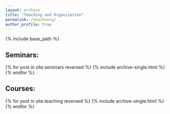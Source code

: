 ```yaml
---
layout: archive
title: "Teaching and Organization"
permalink: /teach+org/
author_profile: true
---
```


{% include base_path %}

## Seminars:

{% for post in site.seminars reversed %}
  {% include archive-single.html %}
{% endfor %}

## Courses:

{% for post in site.teaching reversed %}
  {% include archive-single.html %}
{% endfor %}
